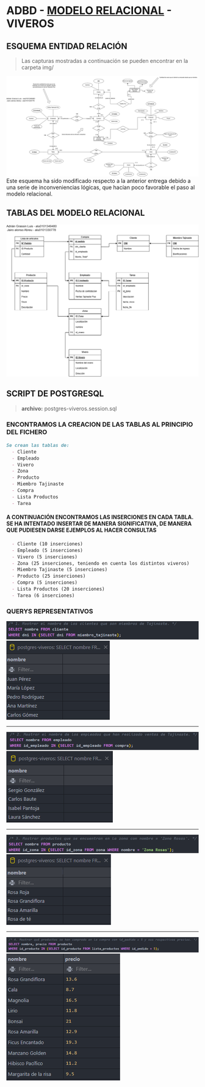 # ADBD - [MODELO RELACIONAL](https://docs.google.com/document/d/1k3u5NICoNoWP4uS252vJpxNns5uaNKF3kPII2v-pD-s/edit?usp=sharing) - VIVEROS

## ESQUEMA ENTIDAD RELACIÓN

> Las capturas mostradas a continuación se pueden encontrar en la carpeta img/ 

![esquema del modelo entidad relación](img/vivero-entidadrelacion.png)
Este esquema ha sido modificado respecto a la anterior entrega debido a una serie de inconveniencias lógicas, que hacían poco favorable el paso al modelo relacional.

## TABLAS DEL MODELO RELACIONAL

![tablas del modelo relacional](img/vivero-relacional.png)

## SCRIPT DE POSTGRESQL

> **archivo:** postgres-viveros.session.sql

### ENCONTRAMOS LA CREACION DE LAS TABLAS AL PRINCIPIO DEL FICHERO

```md
Se crean las tablas de:
  - Cliente
  - Empleado
  - Vivero
  - Zona
  - Producto
  - Miembro Tajinaste
  - Compra
  - Lista Productos
  - Tarea
```

#### A CONTINUACIÓN ENCONTRAMOS LAS INSERCIONES EN CADA TABLA. SE HA INTENTADO INSERTAR DE MANERA SIGNIFICATIVA, DE MANERA QUE PUDIESEN DARSE EJEMPLOS AL HACER CONSULTAS

```md
  - Cliente (10 inserciones)
  - Empleado (5 inserciones)
  - Vivero (5 inserciones)
  - Zona (25 inserciones, teniendo en cuenta los distintos viveros)
  - Miembro Tajinaste (5 inserciones)
  - Producto (25 inserciones)
  - Compra (5 inserciones)
  - Lista Productos (20 inserciones)
  - Tarea (6 inserciones)
```

### QUERYS REPRESENTATIVOS

![query1](img/q1.png)
![query1result](img/q1r.png)

- - -

![query2](img\q2.png)
![query2result](img\q2r.png)

- - -

![query3](img/q3.png)
![query3result](img/q3r.png)

- - -

![query4](img/q4.png)
![query4result](img/q4r.png)
